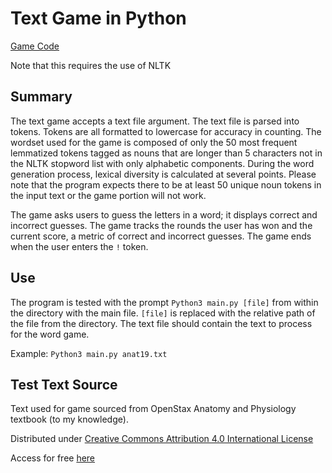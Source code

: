 # Text Game in Python

[Game Code](https://github.com/Hikaito/NLP_Portfolio/blob/main/Project_2/main.py)

Note that this requires the use of NLTK

## Summary
The text game accepts a text file argument.
The text file is parsed into tokens.
Tokens are all formatted to lowercase for accuracy in counting.
The wordset used for the game is composed of only the 50 most frequent lemmatized tokens tagged as nouns that are longer than 5 characters not in the NLTK stopword list with only alphabetic components.
During the word generation process, lexical diversity is calculated at several points.
Please note that the program expects there to be at least 50 unique noun tokens in the input text or the game portion will not work.

The game asks users to guess the letters in a word; it displays correct and incorrect guesses.
The game tracks the rounds the user has won and the current score, a metric of correct and incorrect guesses.
The game ends when the user enters the `!` token.

## Use
The program is tested with the prompt `Python3 main.py [file]` from within the directory with the main file.
`[file]` is replaced with the relative path of the file from the directory.
The text file should contain the text to process for the word game.

Example:
`Python3 main.py anat19.txt`

## Test Text Source
Text used for game sourced from OpenStax Anatomy and Physiology textbook (to my knowledge).

Distributed under [Creative Commons Attribution 4.0 International License](https://creativecommons.org/licenses/by/4.0/)

Access for free [here](https://openstax.org/books/anatomy-and-physiology/pages/1-introduction)